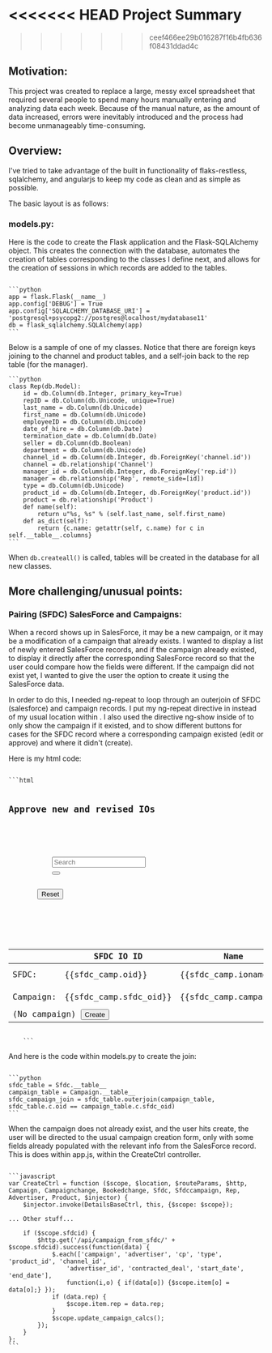 <<<<<<< HEAD
Project Summary
==============
>>>>>>> ceef466ee29b016287f16b4fb636f08431ddad4c

<h2> Motivation: </h2> This project was created to replace a large, messy excel spreadsheet that required several people to spend many hours manually entering and analyzing data each week.  Because of the manual nature, as the amount of data increased, errors were inevitably introduced and the process had become unmanageably time-consuming.<h2>

<h2> Overview: </h2> I've tried to take advantage of the built in functionality of flaks-restless, sqlalchemy, and angularjs to keep my code as clean and as simple as possible.

The basic layout is as follows:

<h3>models.py:</h3>
Here is the code to create the Flask application and the Flask-SQLAlchemy object.  This creates the connection with the database, automates the creation of tables corresponding to the classes I define next, and allows for the creation of sessions in which records are added to the tables.

<pre><code>
```python
app = flask.Flask(__name__)
app.config['DEBUG'] = True
app.config['SQLALCHEMY_DATABASE_URI'] = 'postgresql+psycopg2://postgres@localhost/mydatabase11'
db = flask_sqlalchemy.SQLAlchemy(app)
```</code></pre>

Below is a sample of one of my classes.  Notice that there are foreign keys joining to the channel and product tables, and a self-join back to the rep table (for the manager).
<pre><code>```python
class Rep(db.Model):
    id = db.Column(db.Integer, primary_key=True)
    repID = db.Column(db.Unicode, unique=True)
    last_name = db.Column(db.Unicode)
    first_name = db.Column(db.Unicode)
    employeeID = db.Column(db.Unicode)
    date_of_hire = db.Column(db.Date)
    termination_date = db.Column(db.Date)
    seller = db.Column(db.Boolean)
    department = db.Column(db.Unicode)
    channel_id = db.Column(db.Integer, db.ForeignKey('channel.id'))
    channel = db.relationship('Channel')
    manager_id = db.Column(db.Integer, db.ForeignKey('rep.id'))
    manager = db.relationship('Rep', remote_side=[id])
    type = db.Column(db.Unicode)
    product_id = db.Column(db.Integer, db.ForeignKey('product.id'))
    product = db.relationship('Product')
    def name(self):
        return u"%s, %s" % (self.last_name, self.first_name)
    def as_dict(self):
        return {c.name: getattr(self, c.name) for c in self.__table__.columns}
```
</code></pre>
When ``` db.createall() ``` is called, tables will be created in the database for all new classes.



<h2> More challenging/unusual points: </h2>  

<h3>Pairing (SFDC) SalesForce and Campaigns:</h3>
When a record shows up in SalesForce, it may be a new campaign, or it may be a modification of a campaign that already exists.  I wanted to display a list of newly entered SalesForce records, and if the campaign already existed, to display it directly after the corresponding SalesForce record so that the user could compare how the fields were different.  If the campaign did not exist yet, I wanted to give the user the option to create it using the SalesForce data.

In order to do this, I needed ng-repeat to loop through an outerjoin of SFDC (salesforce) and campaign records.  I put my ng-repeat directive in <tbody> instead of my usual location within <tr>.  I also used the directive ng-show inside of <tr> to only show the campaign if it existed, and to show different buttons for cases for the SFDC record where a corresponding campaign existed (edit or approve) and where it didn't (create).


Here is my html code:
<pre><code>
```html
	<h2>Approve new and revised IOs</h2>
	<form class="form-search">
	    <div class="input-append">
        	<input type="text" ng-model="query" class="input-medium search-query" placeholder="Search">
	        <button ng-click="reset()" type="submit" class="btn"><i class="icon-search"></i></button>    
	    </div>
	    <button ng-click="query=''; reset()" ng-disabled="!query" type="submit" class="btn">Reset</button>
	   	</div>
	</form>

	<table class="table table-striped table-condensed table-hover">
    	<thead>
    		<th></th>
	    	<th>SFDC IO ID</th>
    		<th>Name</th>
	    	<th>CPA/CPM</th>
	    	<th>Channel</th>
	    	<th>Advertiser</th>
	    	<th>Rep Name</th>
	    	<th>Start Date</th>
	    	<th>End Date</th>
	    	<th>Budget</th>
        	<th></th><th></th>
	    </thead>
    		<tbody ng-repeat="sfdc_camp in sfdc_camps" id="item_{{sfdc_camp.id}}" class="sfdccamp">
			<tr><td> SFDC: </td>
	            <td> {{sfdc_camp.oid}} </td>
	            <td> {{sfdc_camp.ioname}} </td>
	            <td> {{sfdc_camp.cp}} </td>
	            <td> {{sfdc_camp.channel }} </td>
	            <td> {{sfdc_camp.advertiser}} </td>
	            <td> {{sfdc_camp.owner_name}} </td>
	            <td> {{sfdc_camp.start_date | date}} </td>
	            <td> {{sfdc_camp.end_date | date}} </td>
	            <td> {{sfdc_camp.budget | currency}} </td>
	            <td></td><td></td></tr>
	            <tr ng-show="sfdc_camp.campaign"><td> Campaign: </td>
	            	<td> {{sfdc_camp.sfdc_oid}} </td>
	            	<td> {{sfdc_camp.campaign}} </td>
	            	<td> {{sfdc_camp.ccp }}</td>
	            	<td> {{sfdc_camp.channel.channel}}</td>
	            	<td> {{sfdc_camp.advertiser.advertiser }}</td>
	            	<td> {{show_name(sfdc_camp.last_name, sfdc_camp.first_name) }}</td>
	           	 	<td> {{sfdc_camp.cstart_date | date}}</td>
        	    	<td> {{sfdc_camp.cend_date | date}}</td>
            		<td> {{sfdc_camp.revised_deal | currency }}</td>
				<div><td><a href="#/edit/{{sfdc_camp.cid}}?fromsfdc={{sfdc_camp.id}}"><button>Edit</button></a></td>
	            	<td><button ng-click="approve(sfdc_camp.id)">Approve</button></td></div>
        	    </tr>
            	<tr ng-show="!sfdc_camp.campaign">
            		<td class="camp" colspan="12"> (No campaign) <a href="#/create?fromsfdc=	{{sfdc_camp.id}}"><button>Create</button></a></td>
        	    </tr>
       	    	</tbody>
	</table>
	```</code></pre>

And here is the code within models.py to create the join:
<pre><code class="python">
```python
sfdc_table = Sfdc.__table__
campaign_table = Campaign.__table__
sfdc_campaign_join = sfdc_table.outerjoin(campaign_table, sfdc_table.c.oid == campaign_table.c.sfdc_oid)
```</code></pre>

When the campaign does not already exist, and the user hits create, the user will be directed to the usual campaign creation form, only with some fields already populated with the relevant info from the SalesForce record.  This is does within app.js, within the CreateCtrl controller.

<pre><code>
```javascript
var CreateCtrl = function ($scope, $location, $routeParams, $http, Campaign, Campaignchange, Bookedchange, Sfdc, Sfdccampaign, Rep, Advertiser, Product, $injector) { 
	$injector.invoke(DetailsBaseCtrl, this, {$scope: $scope});

... Other stuff...
    
	if ($scope.sfdcid) {
		$http.get('/api/campaign_from_sfdc/' + $scope.sfdcid).success(function(data) {
			$.each(['campaign', 'advertiser', 'cp', 'type', 'product_id', 'channel_id',
				'advertiser_id', 'contracted_deal', 'start_date', 'end_date'],
				function(i,o) {	if(data[o]) {$scope.item[o] = data[o];}	});
			if (data.rep) {
				$scope.item.rep = data.rep;
			}
	        $scope.update_campaign_calcs();
		});
	}
};
```</code></pre>
